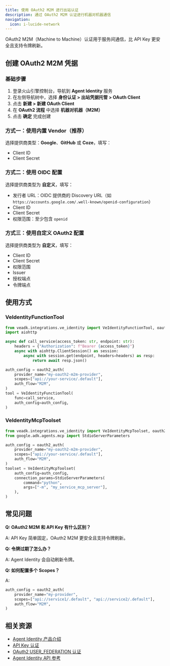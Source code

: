 ```yaml
---
title: 使用 OAuth2 M2M 进行出站认证
description: 通过 OAuth2 M2M 认证进行机器对机器通信
navigation:
  icon: i-lucide-network
---
```


OAuth2 M2M（Machine to Machine）认证用于服务间通信，比 API Key 更安全且支持令牌刷新。

## 创建 OAuth2 M2M 凭据

### 基础步骤

1. 登录火山引擎控制台，导航到 **Agent Identity** 服务
2. 在左侧导航树中，选择 **身份认证 > 出站凭据托管 > OAuth Client**
3. 点击 **新建 > 新建 OAuth Client**
4. 在 **OAuth2 流程** 中选择 **机器对机器（M2M）**
5. 点击 **确定** 完成创建

### 方式一：使用内置 Vendor（推荐）

选择提供商类型：**Google**、**GitHub** 或 **Coze**，填写：
- Client ID
- Client Secret

### 方式二：使用 OIDC 配置

选择提供商类型为 **自定义**，填写：
- 发行者 URL：OIDC 提供商的 Discovery URL（如 `https://accounts.google.com/.well-known/openid-configuration`）
- Client ID
- Client Secret
- 权限范围：至少包含 `openid`

### 方式三：使用自定义 OAuth2 配置

选择提供商类型为 **自定义**，填写：
- Client ID
- Client Secret
- 权限范围
- Issuer
- 授权端点
- 令牌端点

## 使用方式

### VeIdentityFunctionTool

```python
from veadk.integrations.ve_identity import VeIdentityFunctionTool, oauth2_auth
import aiohttp

async def call_service(access_token: str, endpoint: str):
    headers = {"Authorization": f"Bearer {access_token}"}
    async with aiohttp.ClientSession() as session:
        async with session.get(endpoint, headers=headers) as resp:
            return await resp.json()

auth_config = oauth2_auth(
    provider_name="my-oauth2-m2m-provider",
    scopes=["api://your-service/.default"],
    auth_flow="M2M",
)
tool = VeIdentityFunctionTool(
    func=call_service,
    auth_config=auth_config,
)
```

### VeIdentityMcpToolset

```python
from veadk.integrations.ve_identity import VeIdentityMcpToolset, oauth2_auth
from google.adk.agents.mcp import StdioServerParameters

auth_config = oauth2_auth(
    provider_name="my-oauth2-m2m-provider",
    scopes=["api://your-service/.default"],
    auth_flow="M2M",
)
toolset = VeIdentityMcpToolset(
    auth_config=auth_config,
    connection_params=StdioServerParameters(
        command="python",
        args=["-m", "my_service_mcp_server"],
    ),
)
```

## 常见问题

**Q: OAuth2 M2M 和 API Key 有什么区别？**

A: API Key 简单固定，OAuth2 M2M 更安全且支持令牌刷新。

**Q: 令牌过期了怎么办？**

A: Agent Identity 会自动刷新令牌。

**Q: 如何配置多个 Scopes？**

A: 
```python
auth_config = oauth2_auth(
    provider_name="my-provider",
    scopes=["api://service1/.default", "api://service2/.default"],
    auth_flow="M2M",
)
```

## 相关资源

- [Agent Identity 产品介绍](./1.agent-identity-intro.md)
- [API Key 认证](./2.api-key-outbound.md)
- [OAuth2 USER_FEDERATION 认证](./4.oauth2-user-federation-outbound.md)
- [Agent Identity API 参考](https://www.volcengine.com/docs/6758/1261038)


